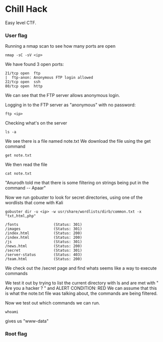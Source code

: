 # Chill Hack
Easy level CTF.

### User flag

Running a nmap scan to see how many ports are open
```
nmap -sC -sV <ip>
```

We have found 3 open ports:
```
21/tcp open  ftp
|  ftp-anon: Anonymous FTP login allowed
22/tcp open  ssh
80/tcp open  http
```
We can see that the FTP server allows anonymous login.

Logging in to the FTP server as "anonymous" with no password:
```
ftp <ip>
```

Checking what's on the server
```
ls -a
```

We see there is a file named note.txt
We download the file using the get command
```
get note.txt
```

We then read the file 

```
cat note.txt
```
"Anurodh told me that there is some filtering on strings being put in the command -- Apaar"

Now we run gobuster to look for secret directories, using one of the wordlists that come with Kali
```
gobuster dir -u <ip> -w usr/share/wordlists/dirb/common.txt -x "txt,html,php"
```
```
/fonts                (Status: 301)
/images               (Status: 301) 
/index.html           (Status: 200) 
/index.html           (Status: 200) 
/js                   (Status: 301) 
/news.html            (Status: 200) 
/secret               (Status: 301) 
/server-status        (Status: 403)
/team.html            (Status: 200)

```
We check out the /secret page and find whats seems like a way to execute commands

We test it out by trying to list the current directory with ls and are met with  " Are you a hacker ? " and ALERT CONDITION: RED
We can assume that this is what the note.txt file was talking about, the commands are being filtered.

Now we test out which commands we can run.

```
whoami
```
gives us "www-data"


### Root flag
